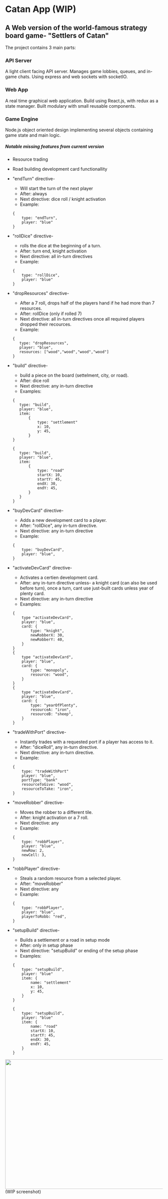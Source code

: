 # Catan App (WIP)
## A Web version of the world-famous strategy board game- "Settlers of Catan"

The project contains 3 main parts:
### API Server
A light client facing API server. Manages game lobbies, queues, and in-game chats. Using express and web sockets with socketIO.
### Web App
A real time graphical web application. Build using React.js, with redux as a state manager. Built modulary with small reusable components.
### Game Engine
Node.js object oriented design implementing several objects containing game state and main logic.


##### Notable missing features from current version
- Resource trading
- Road building development card functionallity


- "endTurn" directive- 
    * Will start the turn of the next player
    * After: always
    * Next directive: dice roll / knight activation
    * Example:
    ```
    {
        type: "endTurn",
        player: "blue"
    }
    ```
- "rollDice" directive-
    * rolls the dice at the beginning of a turn.
    * After: turn end, knight activation
    * Next directive: all in-turn directives
    * Example:
    ```
    {
        type: "rollDice",
        player: "blue"
    }
    ```
- "dropResources" directive-
    * After a 7 roll, drops half of the players hand if he had more than 7 resources.
    * After: rollDice (only if rolled 7)
    * Next directive: all in-turn directives once all required players dropped their recources.
    * Example:
    ```
    {
       type: "dropResources",
       player: "blue",
       resources: ["wood","wood","wood","wood"]
    }
    ```
- "build" directive-
    * build a piece on the board (settelment, city, or road).
    * After: dice roll
    * Next directive: any in-turn directive
    * Examples:
    ```
    {
       type: "build",
       player: "blue",
       item: 
           {
               type: "settlement"
               x: 10,
               y: 45,
           }
    }
    ```
    ```
    {
       type: "build",
       player: "blue",
       item: 
           {
               type: "road"
               startX: 10,
               startY: 45,
               endX: 30,
               endY: 45,
           }
       }
    }
    ```
- "buyDevCard" directive-
    * Adds a new development card to a player.
    * After: "rollDice", any in-turn directive.
    * Next directive: any in-turn directive
    * Example: 
    ```
    {
        type: "buyDevCard",
        player: "blue",
    }
    ```
- "activateDevCard" directive-
    * Activates a certien development card.
    * After: any in-turn directive unless- a knight card (can also be used before turn), once a turn, cant use just-built cards unless year of plenty card.
    * Next directive: any in-turn directive
    * Examples: 
    ```
    {
        type "activateDevCard",
        player: "blue",
        card: {
            type: "knight",
            newRobberX: 30,
            newRobberY: 40,
        }
    }
    {
        type "activateDevCard",
        player: "blue",
        card: {
            type: "monopoly",
            resource: "wood",
        }
    }
    {
        type "activateDevCard",
        player: "blue",
        card: {
            type: "yearOfPlenty",
            resourceA: "iron",
            resourceB: "sheep",
        }
    }
    ```
- "tradeWithPort" directive-
    * Instantly trades with a requested port if a player has access to it.
    * After: "diceRoll", any in-turn directive.
    * Next directive: any in-turn directive.
    * Example: 
    ```
    {
        type: "tradeWithPort"
        player: "blue",
        portType: "bank"
        resourceToGive: "wood",
        resourceToTake: "iron",
    }
    ```
- "moveRobber" directive-
    * Moves the robber to a different tile.
    * After: knight activation or a 7 roll.
    * Next directive: any
    * Example:
    ```
    {
        type: "robbPlayer",
        player: "blue",
        newRow: 2,
        newCell: 3,
    }
    ```
- "robbPlayer" directive-
    * Steals a random resource from a selected player.
    * After: "moveRobber"
    * Next directive: any
    * Example:
    ```
    {
        type: "robbPlayer",
        player: "blue",
        playerToRobb: "red",
    }
    ```
- "setupBuild" directive-
    * Builds a settlement or a road in setup mode
    * After: only in setup phase
    * Next directive: "setupBuild" or ending of the setup phase
    * Examples: 
    ```
    {
        type: "setupBuild",
        player: "blue"
        item: {
            name: "settlement"
            x: 10,
            y: 45,
        }
    }
    ```
    ```
    {
        type: "setupBuild",
        player: "blue"
        item: {
            name: "road"
            startX: 10,
            startY: 45,
            endX: 30,
            endY: 45,
        }
    }
    ```

<img src="./assets/WIP_Screenshot.PNG" width="850" height="414">
(WIP screenshot)

